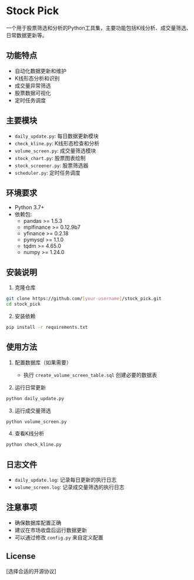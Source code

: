 # Stock Pick

一个用于股票筛选和分析的Python工具集，主要功能包括K线分析、成交量筛选、日常数据更新等。

## 功能特点

- 自动化数据更新和维护
- K线形态分析和识别
- 成交量异常筛选
- 股票数据可视化
- 定时任务调度

## 主要模块

- `daily_update.py`: 每日数据更新模块
- `check_kline.py`: K线形态检查和分析
- `volume_screen.py`: 成交量筛选模块
- `stock_chart.py`: 股票图表绘制
- `stock_screener.py`: 股票筛选器
- `scheduler.py`: 定时任务调度

## 环境要求

- Python 3.7+
- 依赖包:
  - pandas >= 1.5.3
  - mplfinance >= 0.12.9b7
  - yfinance >= 0.2.18
  - pymysql >= 1.1.0
  - tqdm >= 4.65.0
  - numpy >= 1.24.0

## 安装说明

1. 克隆仓库
```bash
git clone https://github.com/[your-username]/stock_pick.git
cd stock_pick
```

2. 安装依赖
```bash
pip install -r requirements.txt
```

## 使用方法

1. 配置数据库（如果需要）
   - 执行 `create_volume_screen_table.sql` 创建必要的数据表

2. 运行日常更新
```bash
python daily_update.py
```

3. 运行成交量筛选
```bash
python volume_screen.py
```

4. 查看K线分析
```bash
python check_kline.py
```

## 日志文件

- `daily_update.log`: 记录每日更新的执行日志
- `volume_screen.log`: 记录成交量筛选的执行日志

## 注意事项

- 确保数据库配置正确
- 建议在市场收盘后运行数据更新
- 可以通过修改 `config.py` 来自定义配置

## License

[选择合适的开源协议]
